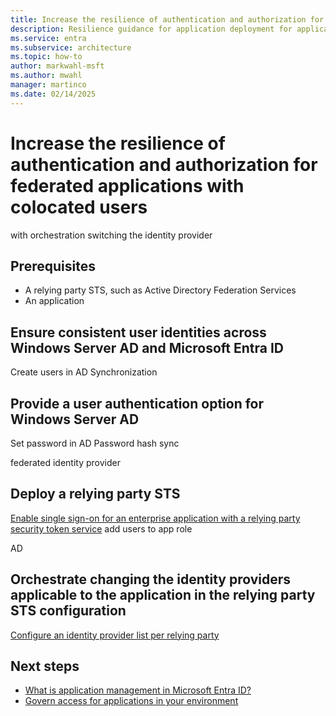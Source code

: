 ```yaml
---
title: Increase the resilience of authentication and authorization for federated applications with colocated users
description: Resilience guidance for application deployment for applications using a relying party security token service with orchestration for switching the identity provider
ms.service: entra
ms.subservice: architecture
ms.topic: how-to
author: markwahl-msft
ms.author: mwahl
manager: martinco
ms.date: 02/14/2025
---
```


# Increase the resilience of authentication and authorization for federated applications with colocated users

with orchestration switching the identity provider

## Prerequisites

- A relying party STS, such as Active Directory Federation Services
- An application

## Ensure consistent user identities across Windows Server AD and Microsoft Entra ID

Create users in AD
Synchronization 

## Provide a user authentication option for Windows Server AD

Set password in AD
Password hash sync

federated identity provider

## Deploy a relying party STS

[Enable single sign-on for an enterprise application with a relying party security token service](~/identity/enterprise-apps/add-application-prtaol-setup-sso-rpsts.md)
add users to app role

AD

## Orchestrate changing the identity providers applicable to the application in the relying party STS configuration

[Configure an identity provider list per relying party](/windows-server/identity/ad-fs/operations/home-realm-discovery-customization#configure-an-identity-provider-list-per-relying-party)



## Next steps

* [What is application management in Microsoft Entra ID?](~/identity/enterprise-apps/what-is-application-management.md)
* [Govern access for applications in your environment](~/id-governance/identity-governance-applications-prepare.md)
